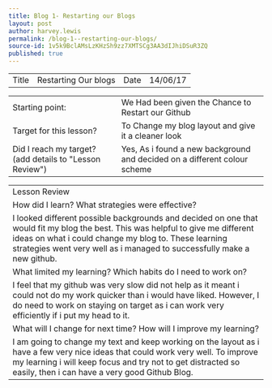 ```yaml
---
title: Blog 1- Restarting our Blogs
layout: post
author: harvey.lewis
permalink: /blog-1--restarting-our-blogs/
source-id: 1v5k9BclAMsLzKHzSh9zz7XMTSCg3AA3dIJhiDSuR3ZQ
published: true
---
```

<table>
  <tr>
    <td>Title</td>
    <td>Restarting Our blogs</td>
    <td>Date</td>
    <td>14/06/17</td>
  </tr>
</table>


<table>
  <tr>
    <td>Starting point:</td>
    <td>We Had been given the Chance to Restart our Github</td>
  </tr>
  <tr>
    <td>Target for this lesson?</td>
    <td>To Change my blog layout and give it a cleaner look</td>
  </tr>
  <tr>
    <td>Did I reach my target? 
(add details to "Lesson Review")</td>
    <td> Yes, As i found a new background and decided on a different colour scheme</td>
  </tr>
</table>


<table>
  <tr>
    <td>Lesson Review</td>
  </tr>
  <tr>
    <td>How did I learn? What strategies were effective? </td>
  </tr>
  <tr>
    <td>I looked different possible backgrounds and decided on one that would fit my blog the best. This was helpful to give me different ideas on what i could change my blog to. These learning strategies went very well as i managed to successfully make a new github.</td>
  </tr>
  <tr>
    <td>What limited my learning? Which habits do I need to work on? </td>
  </tr>
  <tr>
    <td>I feel that my github was very slow did not help as it meant i could not do my work quicker than i would have liked. However, I do need to work on staying on target as i can work very efficiently if i put my head to it.</td>
  </tr>
  <tr>
    <td>What will I change for next time? How will I improve my learning?</td>
  </tr>
  <tr>
    <td>I am going to change my text and keep working on the layout as i have a few very nice ideas that could work very well. To improve my learning i will keep focus and try not to get distracted so easily, then i can have a very good Github Blog.</td>
  </tr>
</table>


